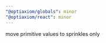 ```yaml
---
"@optiaxiom/globals": minor
"@optiaxiom/react": minor
---
```


move primitive values to sprinkles only
